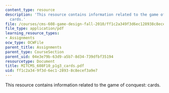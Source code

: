 ```yaml
---
content_type: resource
description: 'This resource contains information related to the game of conquest:
  cards.'
file: /courses/cms-608-game-design-fall-2010/ff1c2a349f3d6ec128938c8ecef3a9e7_MITCMS_608F10_p1g3_cards.pdf
file_type: application/pdf
learning_resource_types:
- Assignments
ocw_type: OCWFile
parent_title: Assignments
parent_type: CourseSection
parent_uid: 04e3e79b-63d9-a5b7-8d34-739dfbf35194
resourcetype: Document
title: MITCMS_608F10_p1g3_cards.pdf
uid: ff1c2a34-9f3d-6ec1-2893-8c8ecef3a9e7
---
```

This resource contains information related to the game of conquest: cards.

